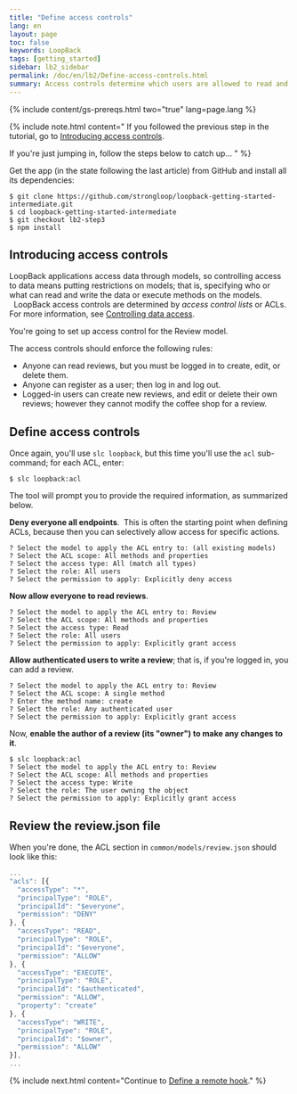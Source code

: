 ```yaml
---
title: "Define access controls"
lang: en
layout: page
toc: false
keywords: LoopBack
tags: [getting_started]
sidebar: lb2_sidebar
permalink: /doc/en/lb2/Define-access-controls.html
summary: Access controls determine which users are allowed to read and write model data and execute methods on the models.
---
```


{% include content/gs-prereqs.html two="true" lang=page.lang %}

{% include note.html content="
If you followed the previous step in the tutorial, go to [Introducing access controls](#introducing-access-controls).

If you're just jumping in, follow the steps below to catch up...
" %}

Get the app (in the state following the last article) from GitHub and install all its dependencies:

```
$ git clone https://github.com/strongloop/loopback-getting-started-intermediate.git
$ cd loopback-getting-started-intermediate
$ git checkout lb2-step3
$ npm install
```

## Introducing access controls

LoopBack applications access data through models, so controlling access to data means putting restrictions on models; that is, specifying who or what can read and write the data or execute methods on the models.   LoopBack access controls are determined by _access control lists_ or ACLs. For more information, see [Controlling data access](Controlling-data-access).

You're going to set up access control for the Review model.  

The access controls should enforce the following rules:

*   Anyone can read reviews, but you must be logged in to create, edit, or delete them.
*   Anyone can register as a user; then log in and log out.
*   Logged-in users can create new reviews, and edit or delete their own reviews; however they cannot modify the coffee shop for a review.

## Define access controls

Once again, you'll use `slc loopback`, but this time you'll use the `acl` sub-command; for each ACL, enter:

`$ slc loopback:acl`

The tool will prompt you to provide the required information, as summarized below.

**Deny everyone all endpoints**.  This is often the starting point when defining ACLs, because then you can selectively allow access for specific actions.

```
? Select the model to apply the ACL entry to: (all existing models)
? Select the ACL scope: All methods and properties
? Select the access type: All (match all types)
? Select the role: All users
? Select the permission to apply: Explicitly deny access
```

**Now allow everyone to read reviews**.

```
? Select the model to apply the ACL entry to: Review
? Select the ACL scope: All methods and properties
? Select the access type: Read
? Select the role: All users
? Select the permission to apply: Explicitly grant access
```

**Allow authenticated users to write a review**; that is, if you're logged in, you can add a review.

```
? Select the model to apply the ACL entry to: Review
? Select the ACL scope: A single method
? Enter the method name: create
? Select the role: Any authenticated user
? Select the permission to apply: Explicitly grant access
```

Now, **enable the author of a review (its "owner") to make any changes to it**.

```
$ slc loopback:acl
? Select the model to apply the ACL entry to: Review
? Select the ACL scope: All methods and properties
? Select the access type: Write
? Select the role: The user owning the object
? Select the permission to apply: Explicitly grant access
```

## Review the review.json file

When you're done, the ACL section in `common/models/review.json` should look like this:

```js
... 
"acls": [{
  "accessType": "*",
  "principalType": "ROLE",
  "principalId": "$everyone",
  "permission": "DENY"
}, {
  "accessType": "READ",
  "principalType": "ROLE",
  "principalId": "$everyone",
  "permission": "ALLOW"
}, {
  "accessType": "EXECUTE",
  "principalType": "ROLE",
  "principalId": "$authenticated",
  "permission": "ALLOW",
  "property": "create"
}, {
  "accessType": "WRITE",
  "principalType": "ROLE",
  "principalId": "$owner",
  "permission": "ALLOW"
}],
...
```

{% include next.html content="Continue to [Define a remote hook](Define-a-remote-hook.html)."
%}
